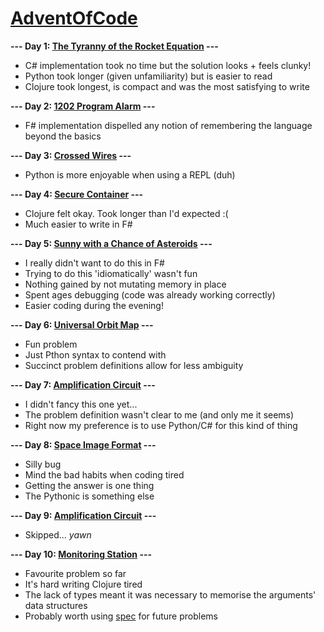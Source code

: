 # [AdventOfCode](https://adventofcode.com/)

**--- Day 1: [The Tyranny of the Rocket Equation](https://adventofcode.com/2019/day/1) ---**
- C# implementation took no time but the solution looks + feels clunky!
- Python took longer (given unfamiliarity) but is easier to read
- Clojure took longest, is compact and was the most satisfying to write

**--- Day 2: [1202 Program Alarm](https://adventofcode.com/2019/day/2) ---**
- F# implementation dispelled any notion of remembering the language beyond the basics

**--- Day 3: [Crossed Wires](https://adventofcode.com/2019/day/3) ---**
- Python is more enjoyable when using a REPL (duh)

**--- Day 4: [Secure Container](https://adventofcode.com/2019/day/4) ---**
- Clojure felt okay. Took longer than I'd expected :(
- Much easier to write in F#

**--- Day 5: [Sunny with a Chance of Asteroids](https://adventofcode.com/2019/day/5) ---**
- I really didn't want to do this in F#
- Trying to do this 'idiomatically' wasn't fun
- Nothing gained by not mutating memory in place
- Spent ages debugging (code was already working correctly)
- Easier coding during the evening!

**--- Day 6: [Universal Orbit Map](https://adventofcode.com/2019/day/6) ---**
- Fun problem
- Just Pthon syntax to contend with
- Succinct problem definitions allow for less ambiguity

**--- Day 7: [Amplification Circuit](https://adventofcode.com/2019/day/7) ---**
- I didn't fancy this one yet...
- The problem definition wasn't clear to me (and only me it seems)
- Right now my preference is to use Python/C# for this kind of thing

**--- Day 8: [Space Image Format](https://adventofcode.com/2019/day/8) ---**
- Silly bug
- Mind the bad habits when coding tired
- Getting the answer is one thing
- The Pythonic is something else

**--- Day 9: [Amplification Circuit](https://adventofcode.com/2019/day/7) ---**
- Skipped... *yawn*

**--- Day 10: [Monitoring Station](https://adventofcode.com/2019/day/10) ---**
- Favourite problem so far
- It's hard writing Clojure tired
- The lack of types meant it was necessary to memorise the arguments' data structures
- Probably worth using [spec](https://clojure.org/guides/spec) for future problems